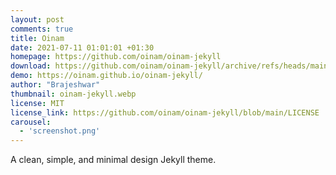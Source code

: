 ```yaml
---
layout: post
comments: true
title: Oinam
date: 2021-07-11 01:01:01 +01:30
homepage: https://github.com/oinam/oinam-jekyll
download: https://github.com/oinam/oinam-jekyll/archive/refs/heads/main.zip
demo: https://oinam.github.io/oinam-jekyll/
author: "Brajeshwar"
thumbnail: oinam-jekyll.webp
license: MIT
license_link: https://github.com/oinam/oinam-jekyll/blob/main/LICENSE
carousel:
  - 'screenshot.png'
---
```


A clean, simple, and minimal design Jekyll theme.
